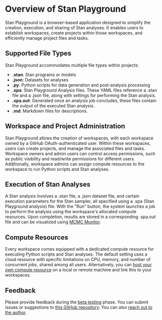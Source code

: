 # Overview of Stan Playground

Stan Playground is a browser-based application designed to simplify the creation, execution, and sharing of Stan analyses. It enables users to establish workspaces, create projects within those workspaces, and efficiently manage project files and tasks.

## Supported File Types

Stan Playground accommodates multiple file types within projects:

* **.stan**: Stan programs or models
* **.json**: Datasets for analyses
* **.py**: Python scripts for data generation and post-analysis processing
* **.spa**: Stan Playground Analysis files. These YAML files reference a .stan file and a .json file, along with settings for performing the Stan analysis.
* **.spa.out**: Generated once an analysis job concludes, these files contain the output of the executed Stan analysis.
* **.md**: Markdown files for descriptions.

## Workspace and Project Administration

Stan Playground allows the creation of workspaces, with each workspace owned by a GitHub OAuth-authenticated user. Within these workspaces, users can create projects, and manage the associated files and tasks. Workspace owners and admin users can control access permissions, such as public visibility and read/write permissions for different users. Additionally, workspace admins can assign compute resources to the workspace to run Python scripts and Stan analyses.

## Execution of Stan Analyses

A Stan analysis involves a .stan file, a .json dataset file, and certain execution parameters for the Stan sampler, all specified using a .spa (Stan Playground analysis) file. With the "Run" button, the system launches a job to perform the analysis using the workspace's allocated compute resources. Upon completion, results are stored in a corresponding .spa.out file and can be visualized using [MCMC Monitor](https://github.com/flatironinstitute/mcmc-monitor/blob/main/README.md).

## Compute Resources

Every workspace comes equipped with a dedicated compute resource for executing Python scripts and Stan analyses. The default setting uses a cloud resource with specific limitations on CPU, memory, and number of concurrent jobs, shared among all users. Alternatively, you can [host your own compute resource](https://github.com/flatironinstitute/stan-playground/blob/main/doc/host_compute_resource.md) on a local or remote machine and link this to your workspaces.

## Feedback

Please provide feedback during the [beta testing](https://github.com/flatironinstitute/stan-playground/blob/main/doc/beta_testing.md) phase. You can submit issues or suggestions to [this GitHub repository](https://github.com/flatironinstitute/stan-playground). You can also [reach out to the author](https://www.simonsfoundation.org/people/jeremy-magland/).